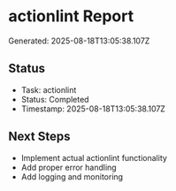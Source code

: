 # actionlint Report

Generated: 2025-08-18T13:05:38.107Z

## Status
- Task: actionlint
- Status: Completed
- Timestamp: 2025-08-18T13:05:38.107Z

## Next Steps
- Implement actual actionlint functionality
- Add proper error handling
- Add logging and monitoring
